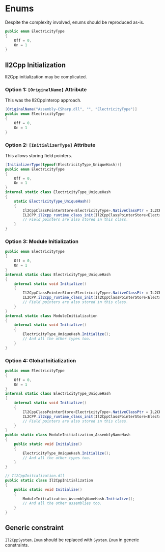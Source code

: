 # Enums

Despite the complexity involved, enums should be reproduced as-is.

```cs
public enum ElectricityType
{
    Off = 0,
    On = 1
}
```

## Il2Cpp Initialization

Il2Cpp initialization may be complicated.

### Option 1: `[OriginalName]` Attribute

This was the Il2CppInterop approach.

```cs
[OriginalName("Assembly-CSharp.dll", "", "ElectricityType")]
public enum ElectricityType
{
    Off = 0,
    On = 1
}
```

### Option 2: `[InitializerType]` Attribute

This allows storing field pointers.

```cs
[InitializerType(typeof(ElectricityType_UniqueHash))]
public enum ElectricityType
{
    Off = 0,
    On = 1
}
internal static class ElectricityType_UniqueHash
{
    static ElectricityType_UniqueHash()
    {
        Il2CppClassPointerStore<ElectricityType>.NativeClassPtr = IL2CPP.GetIl2CppClass("Assembly-CSharp.dll", "", "ElectricityType");
        IL2CPP.il2cpp_runtime_class_init(Il2CppClassPointerStore<ElectricityType>.NativeClassPtr);
        // Field pointers are also stored in this class.
    }
}
```

### Option 3: Module Initialization

```cs
public enum ElectricityType
{
    Off = 0,
    On = 1
}
internal static class ElectricityType_UniqueHash
{
    internal static void Initialize()
    {
        Il2CppClassPointerStore<ElectricityType>.NativeClassPtr = IL2CPP.GetIl2CppClass("Assembly-CSharp.dll", "", "ElectricityType");
        IL2CPP.il2cpp_runtime_class_init(Il2CppClassPointerStore<ElectricityType>.NativeClassPtr);
        // Field pointers are also stored in this class.
    }
}
internal static class ModuleInitialization
{
    internal static void Initialize()
    {
        ElectricityType_UniqueHash.Initialize();
        // And all the other types too.
    }
}
```

### Option 4: Global Initialization

```cs
public enum ElectricityType
{
    Off = 0,
    On = 1
}
internal static class ElectricityType_UniqueHash
{
    internal static void Initialize()
    {
        Il2CppClassPointerStore<ElectricityType>.NativeClassPtr = IL2CPP.GetIl2CppClass("Assembly-CSharp.dll", "", "ElectricityType");
        IL2CPP.il2cpp_runtime_class_init(Il2CppClassPointerStore<ElectricityType>.NativeClassPtr);
        // Field pointers are also stored in this class.
    }
}
public static class ModuleInitialization_AssemblyNameHash
{
    public static void Initialize()
    {
        ElectricityType_UniqueHash.Initialize();
        // And all the other types too.
    }
}

// Il2CppInitialization.dll
public static class Il2CppInitialization
{
    public static void Initialize()
    {
        ModuleInitialization_AssemblyNameHash.Initialize();
        // And all the other assemblies too.
    }
}
```

## Generic constraint

`Il2CppSystem.Enum` should be replaced with `System.Enum` in generic constraints.
